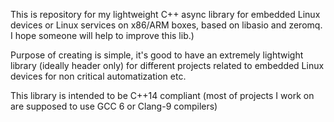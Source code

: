 This is repository for my lightweight C++ async library for embedded Linux devices or Linux services on x86/ARM boxes, based on libasio and zeromq.
I hope someone will help to improve this lib.)

Purpose of creating is simple, it's good to have an extremely lightwight library (ideally header only) for different projects related to embedded Linux devices for non critical automatization etc.

This library is intended to be C++14 compliant (most of projects I work on are supposed to use GCC 6 or Clang-9 compilers)
